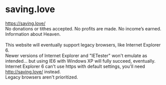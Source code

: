 # saving.love

https://saving.love/ <br>
No donations or tithes accepted. No profits are made. No income’s earned. <br>
Information about Heaven. <br><br>
This website will eventually support legacy browsers, like Internet Explorer 6. <br>
Newer versions of Internet Explorer and "IETester" won't emulate as intended... but using IE6 with Windows XP will fully succeed, eventually. <br>
Internet Explorer 6 can't use https with default settings, you'll need http://saving.love/ instead. <br>
Legacy browsers aren't prioritized.
